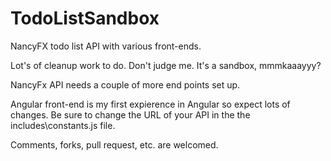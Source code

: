 TodoListSandbox
===============

NancyFX todo list API with various front-ends.

Lot's of cleanup work to do. Don't judge me. It's a sandbox, mmmkaaayyy?

NancyFx API needs a couple of more end points set up.

Angular front-end is my first expierence in Angular so expect lots of changes.
Be sure to change the URL of your API in the the includes\constants.js file.

Comments, forks, pull request, etc. are welcomed.
